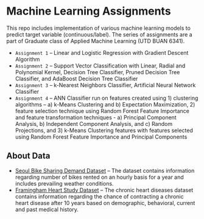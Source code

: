 # Machine Learning Assignments
This repo includes implementation of various machine learning models to predict target variable (continuous/label). The series of assignments are a part of Graduate class of Applied Machine Learning (UTD BUAN 6341). <br/>
* `Assignment 1` – Linear and Logistic Regression with Gradient Descent Algorithm
* `Assignment 2` – Support Vector Classification with Linear, Radial and Polynomial Kernel, Decision Tree Classifier, Pruned Decision Tree Classifier, and AdaBoost Decision Tree Classifier
* `Assignment 3` – k-Nearest Neighbors Classifier, Artificial Neural Network Classifier
* `Assignment 4` – ANN Classifier run on features  created using 1) clustering algorithms – a) k-Means Clustering and b) Expectation Maximization, 2) feature selection technique using Random Forest Feature Importance and feature transformation techniques - a) Principal Component Analysis, b) Independent Component Analysis, and c) Random Projections, and 3) k-Means Clustering features with features selected using Random Forest Feature Importance and Principal Components

## About Data
* [Seoul Bike Sharing Demand Dataset](https://archive.ics.uci.edu/ml/datasets/Seoul+Bike+Sharing+Demand) – The dataset contains information regarding number of bikes rented on an hourly basis for a year and includes prevailing weather conditions.
* [Framingham Heart Study Dataset](https://www.kaggle.com/amanajmera1/framingham-heart-study-dataset) –  The chronic heart diseases dataset contains information regarding the chance of contracting a chronic heart disease after 10 years based on demographic, behavioral, current and past medical history.

